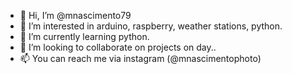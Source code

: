 - 👋 Hi, I’m @mnascimento79
- 👀 I’m interested in arduino, raspberry, weather stations, python.
- 🌱 I’m currently learning python.
- 💞️ I’m looking to collaborate on projects on day..
- 📫 You can reach me via instagram (@mnascimentophoto)

<!---
mnascimento79/mnascimento79 is a ✨ special ✨ repository because its `README.md` (this file) appears on your GitHub profile.
You can click the Preview link to take a look at your changes.
--->
